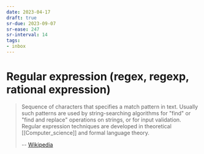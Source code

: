 ```yaml
---
date: 2023-04-17
draft: true
sr-due: 2023-09-07
sr-ease: 247
sr-interval: 14
tags:
- inbox
---
```


# Regular expression (regex, regexp, rational expression)

> Sequence of characters that specifies a match pattern in text. Usually such
> patterns are used by string-searching algorithms for "find" or "find and
> replace" operations on strings, or for input validation. Regular expression
> techniques are developed in theoretical [[Computer_science]] and formal
> language theory.
>
> -- [Wikipedia](https://en.wikipedia.org/wiki/Regular_expression)
